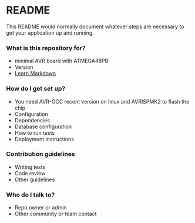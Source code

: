 # README #

This README would normally document whatever steps are necessary to get your application up and running.

### What is this repository for? ###

* minimal AVR board with ATMEGA48PB
* Version
* [Learn Markdown](https://bitbucket.org/tutorials/markdowndemo)

### How do I get set up? ###

* You need AVR-GCC recent version on linux and AVRISPMK2 to flash the chip
* Configuration
* Dependencies
* Database configuration
* How to run tests
* Deployment instructions

### Contribution guidelines ###

* Writing tests
* Code review
* Other guidelines

### Who do I talk to? ###

* Repo owner or admin
* Other community or team contact